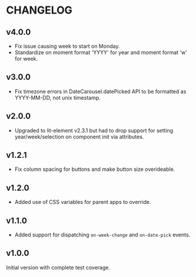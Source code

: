 # CHANGELOG

## v4.0.0
- Fix issue causing week to start on Monday.
- Standardize on moment format 'YYYY' for year and moment format 'w' for week.

## v3.0.0
- Fix timezone errors in DateCarousel.datePicked API to be formatted as YYYY-MM-DD, not unix timestamp. 

## v2.0.0
- Upgraded to lit-element v2.3.1 but had to drop support for setting year/week/selection on component init via attributes.

## v1.2.1
- Fix column spacing for buttons and make button size overideable.

## v1.2.0
- Added use of CSS variables for parent apps to override.

## v1.1.0
- Added support for dispatching `on-week-change` and `on-date-pick` events.

## v1.0.0
Initial version with complete test coverage.
